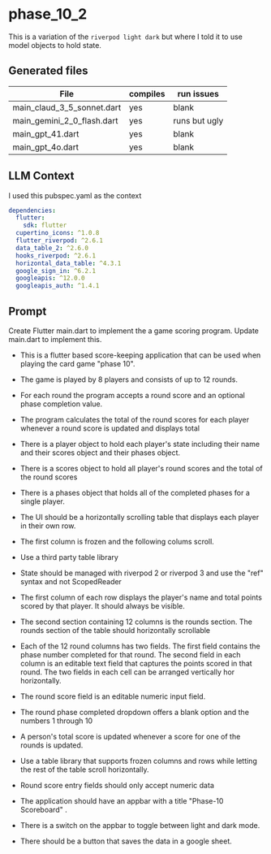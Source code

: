 # phase_10_2

This is a variation of the `riverpod light dark` but where I told it to use model objects to hold state.

## Generated files

| File                       | compiles | run issues    |
| -------------------------- | -------- | ------------- |
| main_claud_3_5_sonnet.dart | yes      | blank         |
| main_gemini_2_0_flash.dart | yes      | runs but ugly |
| main_gpt_41.dart           | yes      | blank         |
| main_gpt_4o.dart           | yes      | blank         |

## LLM Context

I used this pubspec.yaml as the context

```yaml
dependencies:
  flutter:
    sdk: flutter
  cupertino_icons: ^1.0.8
  flutter_riverpod: ^2.6.1
  data_table_2: ^2.6.0
  hooks_riverpod: ^2.6.1
  horizontal_data_table: ^4.3.1
  google_sign_in: ^6.2.1
  googleapis: ^12.0.0
  googleapis_auth: ^1.4.1

```

## Prompt

Create Flutter main.dart to implement the a game scoring program. Update main.dart to implement this.

- This is a flutter based score-keeping application that can be used when playing the card game "phase 10".
- The game is played by 8 players and consists of up to 12 rounds.
- For each round the program accepts a round score and an optional phase completion value.
- The program calculates the total of the round scores for each player whenever a round score is updated and displays total

- There is a player object to hold each player's state including their name and their scores object and their phases object.
- There is a scores object to hold all player's round scores and the total of the round scores
- There is a phases object that holds all of the completed phases for a single player.

- The UI should be a horizontally scrolling table that displays each player in their own row.
- The first column is frozen and the following colums scroll.
- Use a third party table library
- State should be managed with riverpod 2 or riverpod 3 and use the "ref" syntax and not ScopedReader

- The first column of each row displays the player's name and total points scored by that player. It should always be visible.
- The second section containing 12 columns is the rounds section. The rounds section of the table should horizontally scrollable
- Each of the 12 round columns has two fields. The first field contains the phase number completed for that round. The second field in each column is an editable text field that captures the points scored in that round. The two fields in each cell can be arranged vertically hor horizontally.
- The round score field is an editable numeric input field.
- The round phase completed dropdown offers a blank option and the numbers 1 through 10
- A person's total score is updated whenever a score for one of the rounds  is updated.

- Use a table library that supports frozen columns and rows while letting the rest of the table scroll horizontally.
- Round score entry fields should only accept numeric data

- The application should have an appbar with a title "Phase-10 Scoreboard" .
- There is a switch on the appbar to toggle between light and dark mode.
- There should be a button that saves the data in a google sheet.



